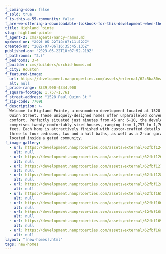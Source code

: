 ```yaml
---
f_coming-soon: false
f_sold: true
f_is-this-a-55-community: false
f_are-we-offering-a-downloadable-lookbook-for-this-development-when-they-submit-their-contact-info: false
title: Highland Pointe
slug: highland-pointe
f_agent-2: cms/agents/nancy-ramos.md
updated-on: "2023-05-22T18:07:11.529Z"
created-on: "2022-07-06T16:35:45.136Z"
published-on: "2023-05-22T18:07:52.919Z"
f_bathrooms: "2.5"
f_bedrooms: 3-4
f_builder: cms/builders/orchid-homes.md
f_city: Houston
f_featured-image:
  url: https://development.nanproperties.com/assets/external/62c5ba80ea6e2b73e059c6a1_view_exterior_final201201201.jpg
  alt: null
f_price-range: $339,900-$344,900
f_square-footage: 1,757-1,761
f_street-address: "1528 Paul Quinn St "
f_zip-code: 77091
f_description: >-
  Welcome to Highland Pointe, a new modern development located at 1528 Paul
  Quinn Street. These uniquely-designed homes offer unparalleled convenience and
  comfort. Perfectly situated just minutes from 45 and 6-10, the development
  comprises twenty comfortably-sized houses, ranging from 1,757 to 1,761 square
  feet. Each home is attractively finished with custom-crafted details and has
  three to four bedrooms, two and a half baths, as well as a 2-car garage—all
  located inside a gated community.
f_image-gallery:
  - url: https://development.nanproperties.com/assets/external/62fbf1248b8a906012f7f9e3_dji_0072.jpg
    alt: null
  - url: https://development.nanproperties.com/assets/external/62fbf12600d700cecef18562_dji_0077.jpg
    alt: null
  - url: https://development.nanproperties.com/assets/external/62fbf12700d7007689f18656_dsc00703-2.jpg
    alt: null
  - url: https://development.nanproperties.com/assets/external/62fbf12897995e444a9d817b_dsc00705-2.jpg
    alt: null
  - url: https://development.nanproperties.com/assets/external/62fbf12a8b8a903fb0f7fc62_dsc00707-2.jpg
    alt: null
  - url: https://development.nanproperties.com/assets/external/62fbf1659cc09072e6a7c2aa_dji_0069.jpg
    alt: null
  - url: https://development.nanproperties.com/assets/external/62fbf166466469fe586e1896_dji_0071.jpg
    alt: null
  - url: https://development.nanproperties.com/assets/external/62fbf168d4bccc41776efe39_dji_0073.jpg
    alt: null
  - url: https://development.nanproperties.com/assets/external/62fbf1697c14e37c346a4e54_dji_0076.jpg
    alt: null
  - url: https://development.nanproperties.com/assets/external/62fbf16a490fe75af8c30d3f_dji_0078.jpg
    alt: null
layout: "[new-homes].html"
tags: new-homes
---
```

